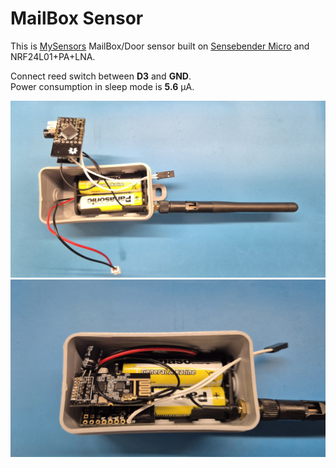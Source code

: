 # MailBox Sensor

This is [MySensors](https://www.mysensors.org) MailBox/Door sensor built on [Sensebender Micro](https://www.openhardware.io/view/1) and NRF24L01+PA+LNA.

Connect reed switch between **D3** and **GND**.</BR>
Power consumption in sleep mode is **5.6** µA.

<img src="docs/mb-sensor1.jpg" width="700">

</br>
<img src="docs/mb-sensor2.jpg" width="700">